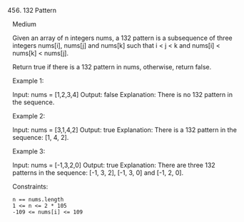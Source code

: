 456. 132 Pattern




Medium

Given an array of n integers nums, a 132 pattern is a subsequence of three integers nums[i], nums[j] and nums[k] such that i < j < k and nums[i] < nums[k] < nums[j].

Return true if there is a 132 pattern in nums, otherwise, return false.

 

Example 1:

Input: nums = [1,2,3,4]
Output: false
Explanation: There is no 132 pattern in the sequence.

Example 2:

Input: nums = [3,1,4,2]
Output: true
Explanation: There is a 132 pattern in the sequence: [1, 4, 2].

Example 3:

Input: nums = [-1,3,2,0]
Output: true
Explanation: There are three 132 patterns in the sequence: [-1, 3, 2], [-1, 3, 0] and [-1, 2, 0].

 

Constraints:

    n == nums.length
    1 <= n <= 2 * 105
    -109 <= nums[i] <= 109

